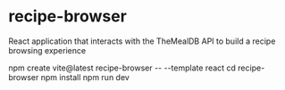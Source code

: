 # recipe-browser
React application that interacts with the TheMealDB API to build a  recipe browsing experience

npm create vite@latest recipe-browser -- --template react
cd recipe-browser
npm install
npm run dev
